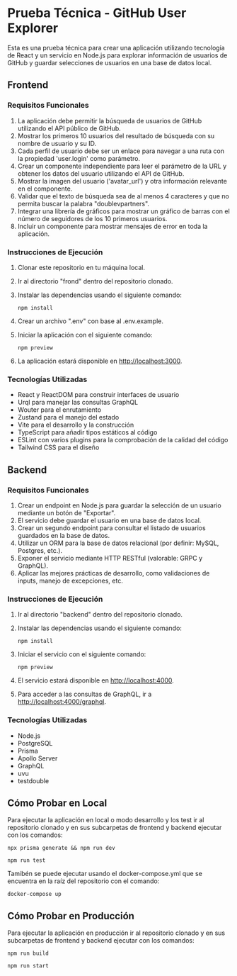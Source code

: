 # Prueba Técnica - GitHub User Explorer

Esta es una prueba técnica para crear una aplicación utilizando tecnología de React y un servicio en Node.js para explorar información de usuarios de GitHub y guardar selecciones de usuarios en una base de datos local.

## Frontend

### Requisitos Funcionales

1. La aplicación debe permitir la búsqueda de usuarios de GitHub utilizando el API público de GitHub.
2. Mostrar los primeros 10 usuarios del resultado de búsqueda con su nombre de usuario y su ID.
3. Cada perfil de usuario debe ser un enlace para navegar a una ruta con la propiedad 'user.login' como parámetro.
4. Crear un componente independiente para leer el parámetro de la URL y obtener los datos del usuario utilizando el API de GitHub.
5. Mostrar la imagen del usuario ('avatar_url') y otra información relevante en el componente.
6. Validar que el texto de búsqueda sea de al menos 4 caracteres y que no permita buscar la palabra "doublevpartners".
7. Integrar una librería de gráficos para mostrar un gráfico de barras con el número de seguidores de los 10 primeros usuarios.
8. Incluir un componente para mostrar mensajes de error en toda la aplicación.

### Instrucciones de Ejecución

1. Clonar este repositorio en tu máquina local.
2. Ir al directorio "frond" dentro del repositorio clonado.
3. Instalar las dependencias usando el siguiente comando:

   ```
   npm install
   ```

4. Crear un archivo ".env" con base al .env.example.

5. Iniciar la aplicación con el siguiente comando:

   ```
   npm preview
   ```

6. La aplicación estará disponible en <http://localhost:3000>.

### Tecnologías Utilizadas

- React y ReactDOM para construir interfaces de usuario
- Urql para manejar las consultas GraphQL
- Wouter para el enrutamiento
- Zustand para el manejo del estado
- Vite para el desarrollo y la construcción
- TypeScript para añadir tipos estáticos al código
- ESLint con varios plugins para la comprobación de la calidad del código
- Tailwind CSS para el diseño

## Backend

### Requisitos Funcionales

1. Crear un endpoint en Node.js para guardar la selección de un usuario mediante un botón de "Exportar".
2. El servicio debe guardar el usuario en una base de datos local.
3. Crear un segundo endpoint para consultar el listado de usuarios guardados en la base de datos.
4. Utilizar un ORM para la base de datos relacional (por definir: MySQL, Postgres, etc.).
5. Exponer el servicio mediante HTTP RESTful (valorable: GRPC y GraphQL).
6. Aplicar las mejores prácticas de desarrollo, como validaciones de inputs, manejo de excepciones, etc.

### Instrucciones de Ejecución

1. Ir al directorio "backend" dentro del repositorio clonado.

2. Instalar las dependencias usando el siguiente comando:

   ```
   npm install
   ```

3. Iniciar el servicio con el siguiente comando:

   ```
   npm preview
   ```

4. El servicio estará disponible en <http://localhost:4000>.

5. Para acceder a las consultas de GraphQL, ir a <http://localhost:4000/graphql>.

### Tecnologías Utilizadas

- Node.js
- PostgreSQL
- Prisma
- Apollo Server
- GraphQL
- uvu
- testdouble

## Cómo Probar en Local

Para ejecutar la aplicación en local o modo desarrollo y los test ir al repositorio clonado y en sus subcarpetas de frontend y backend ejecutar con los comandos:

```
npx prisma generate && npm run dev
```

```
npm run test
```

Tamibén se puede ejecutar usando el docker-compose.yml que se encuentra en la raíz del repositorio con el comando:

```
docker-compose up
```

## Cómo Probar en Producción

Para ejecutar la aplicación en producción ir al repositorio clonado y en sus subcarpetas de frontend y backend ejecutar con los comandos:

```
npm run build
```

```
npm run start
```


